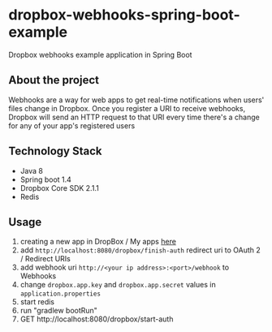 # dropbox-webhooks-spring-boot-example
Dropbox webhooks example application in Spring Boot

## About the project
Webhooks are a way for web apps to get real-time notifications when users' files change in Dropbox.
Once you register a URI to receive webhooks, Dropbox will send an HTTP request to that URI every time there's a change for any of your app's registered users

## Technology Stack
- Java 8
- Spring boot 1.4
- Dropbox Core SDK 2.1.1
- Redis

## Usage
1. creating a new app in DropBox / My apps [here](https://www.dropbox.com/developers)
2. add  `http://localhost:8080/dropbox/finish-auth` redirect uri to OAuth 2 / Redirect URIs
3. add webhook uri `http://<your ip address>:<port>/webhook` to Webhooks
4. change `dropbox.app.key` and `dropbox.app.secret` values in `application.properties`
5. start redis
6. run "gradlew bootRun"
7. GET http://localhost:8080/dropbox/start-auth
